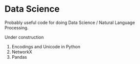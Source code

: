 Data Science
============

Probably useful code for doing Data Science / Natural Language Processing.

Under construction

1. Encodings and Unicode in Python
2. NetworkX
3. Pandas

